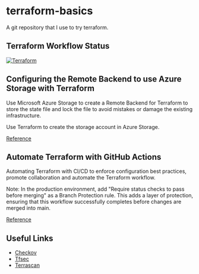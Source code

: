 # terraform-basics

A git repository that I use to try terraform.

## Terraform Workflow Status

[![Terraform](https://github.com/moazrai/terraform-basics/actions/workflows/terraform.yaml/badge.svg?branch=main&event=push)](https://github.com/moazrai/terraform-basics/actions/workflows/terraform.yaml)

## Configuring the Remote Backend to use Azure Storage with Terraform

Use Microsoft Azure Storage to create a Remote Backend for Terraform to store the state file and lock the file to avoid mistakes or damage the existing infrastructure.

Use Terraform to create the storage account in Azure Storage.

[Reference](https://developer.hashicorp.com/terraform/language/settings/backends/azurerm)

## Automate Terraform with GitHub Actions

Automating Terraform with CI/CD to enforce configuration best practices, promote collaboration and automate the Terraform workflow.

Note: In the production environment, add "Require status checks to pass before merging" as a Branch Protection rule. This adds a layer of protection, ensuring that this workflow successfully completes before changes are merged into main.

[Reference](https://developer.hashicorp.com/terraform/tutorials/automation/github-actions#github-actions)

## Useful Links

- [Checkov](https://www.checkov.io/4.Integrations/GitHub%20Actions.html)
- [Tfsec](https://github.com/marketplace/actions/run-tfsec-with-sarif-upload)
- [Terrascan](https://runterrascan.io/docs/integrations/cicd/)
